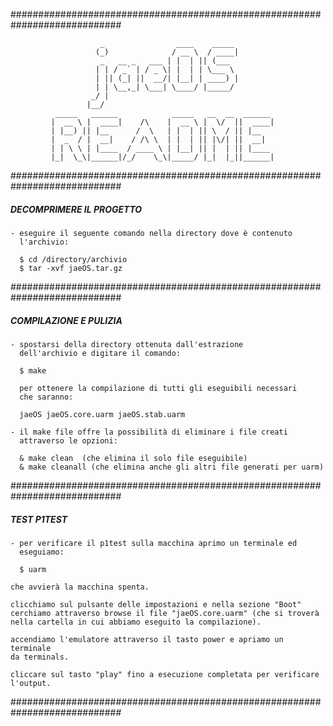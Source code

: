 ############################################################################

                        _                ____    _____          
                       (_)              / __ \  / ____|          
                        _   __ _   ___ | |  | || (___            
                       | | / _` | / _ \| |  | | \___ \           
                       | || (_| ||  __/| |__| | ____) |          
                       | | \__,_| \___| \____/ |_____/           
                      _/ |                                       
                     |__/                                        
              _____   ______            _____   __  __  ______ 
             |  __ \ |  ____|    /\    |  __ \ |  \/  ||  ____|
             | |__) || |__      /  \   | |  | || \  / || |__   
             |  _  / |  __|    / /\ \  | |  | || |\/| ||  __|  
             | | \ \ | |____  / ____ \ | |__| || |  | || |____ 
             |_|  \_\|______|/_/    \_\|_____/ |_|  |_||______|             
                                                    
                                                    
############################################################################
                                                   
#####                     DECOMPRIMERE IL PROGETTO                     #####

	- eseguire il seguente comando nella directory dove è contenuto
	  l'archivio:

	  $ cd /directory/archivio
	  $ tar -xvf jaeOS.tar.gz

############################################################################

#####                      COMPILAZIONE E PULIZIA                      #####

	- spostarsi della directory ottenuta dall'estrazione 
	  dell'archivio e digitare il comando:

	  $ make 

	  per ottenere la compilazione di tutti gli eseguibili necessari
	  che saranno:

	  jaeOS jaeOS.core.uarm jaeOS.stab.uarm

	- il make file offre la possibilità di eliminare i file creati
	  attraverso le opzioni:

	  & make clean  (che elimina il solo file eseguibile)
	  & make cleanall (che elimina anche gli altri file generati per uarm)

############################################################################

#####                            TEST P1TEST                           #####

	- per verificare il p1test sulla macchina aprimo un terminale ed
	  eseguiamo:

	  $ uarm 

	che avvierà la macchina spenta.

	clicchiamo sul pulsante delle impostazioni e nella sezione "Boot" 
	cerchiamo attraverso browse il file "jaeOS.core.uarm" (che si troverà
	nella cartella in cui abbiamo eseguito la compilazione).

	accendiamo l'emulatore attraverso il tasto power e apriamo un terminale
	da terminals.

	cliccare sul tasto "play" fino a esecuzione completata per verificare
	l'output.

############################################################################


                                                                                                  
                                                                                                  
                                                                           